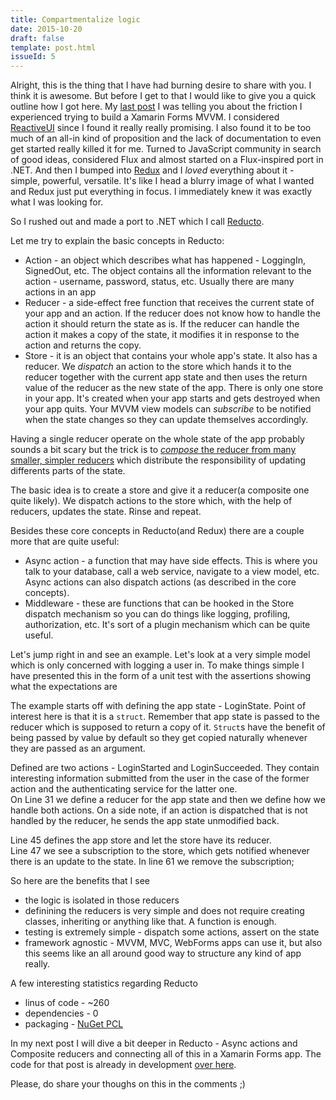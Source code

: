 ```yaml
---
title: Compartmentalize logic
date: 2015-10-20
draft: false
template: post.html
issueId: 5
---
```


Alright, this is the thing that I have had burning desire to share with you. I think it is awesome. But before I get to that I would like to give you a quick outline how I got here.
My [last post](/common-problems-with-mvvm-apps-take-two/) I was telling you about the friction I experienced trying to build a Xamarin Forms MVVM. I considered [ReactiveUI](http://reactiveui.net) since I found it really really promising. I also found it to be too much of an all-in kind of proposition and the lack of documentation to even get started really killed it for me. Turned to JavaScript community in search of good ideas, considered Flux and almost started on a Flux-inspired port in .NET. 
And then I bumped into [Redux](http://redux.js.org) and I _loved_ everything about it - simple, powerful, versatile. It's like I head a blurry image of what I wanted and Redux just put everything in focus. I immediately knew it was exactly what I was looking for.

So I rushed out and made a port to .NET which I call [Reducto](http://github.com/pshomov/reducto).

Let me try to explain the basic concepts in Reducto:
 - Action - an object which describes what has happened - LoggingIn, SignedOut, etc. The object contains all the information relevant to the action - username, password, status, etc. Usually there are many actions in an app
 - Reducer - a side-effect free function that receives the current state of your app and an action. If the reducer does not know how to handle the action it should return the state as is. If the reducer can handle the action it makes a copy of the state, it modifies it in response to the action and returns the copy.
 - Store - it is an object that contains your whole app's state. It also has a reducer. We _dispatch_ an action to the store which hands it to the reducer together with the current app state and then uses the return value of the reducer as the new state of the app. There is only one store in your app. It's created when your app starts and gets destroyed when your app quits. Your MVVM view models can _subscribe_ to be notified when the state changes so they can update themselves accordingly. 

Having a single reducer operate on the whole state of the app probably sounds a bit scary but the trick is to [_compose_ the reducer from many smaller, simpler reducers](https://en.wikibooks.org/wiki/Muggles%27_Guide_to_Harry_Potter/Magic/Reducto#Overview) which distribute the responsibility of updating differents parts of the state. 

The basic idea is to create a store and give it a reducer(a composite one quite likely). We dispatch actions to the store which, with the help of reducers, updates the state. Rinse and repeat.
  
Besides these core concepts in Reducto(and Redux) there are a couple more that are quite useful:

 - Async action - a function that may have side effects. This is where you talk to your database, call a web service, navigate to a view model, etc. Async actions can also dispatch actions (as described in the core concepts). 
 - Middleware - these are functions that can be hooked in the Store dispatch mechanism so you can do things like logging, profiling, authorization, etc. It's sort of a plugin mechanism which can be quite useful.
 
Let's jump right in and see an example. Let's look at a very simple model which is only concerned with logging a user in. To make things simple I have presented this in the form of a unit test with the assertions showing what the expectations are

<script src="https://gist.github.com/pshomov/d3cd0ffa326dc042cf31.js"></script>

The example starts off with defining the app state - LoginState. Point of interest here is that it is a `struct`. Remember that app state is passed to the reducer which is supposed to return a copy of it. `Struct`s have the benefit of being passed by value by default so they get copied naturally whenever they are passed as an argument.

Defined are two actions - LoginStarted and LoginSucceeded. They contain interesting information submitted from the user in the case of the former action and the authenticating service for the latter one.<br>
On Line 31 we define a reducer for the app state and then we define how we handle both actions. On a side note, if an action is dispatched that is not handled by the reducer, he sends the app state unmodified back.

Line 45 defines the app store and let the store have its reducer.<br>
Line 47 we see a subscription to the store, which gets notified whenever there is an update to the state. In line 61 we remove the subscription;

So here are the benefits that I see
- the logic is isolated in those reducers
- definining the reducers is very simple and does not require creating classes, inheriting or anything like that. A function is enough.
- testing is extremely simple - dispatch some actions, assert on the state
- framework agnostic - MVVM, MVC, WebForms apps can use it, but also this seems like an all around good way to structure any kind of app really.

A few interesting statistics regarding Reducto
- linus of code - ~260
- dependencies - 0
- packaging - [NuGet PCL](https://www.nuget.org/packages/Reducto/)

In my next post I will dive a bit deeper in Reducto - Async actions and Composite reducers and connecting all of this in a Xamarin Forms app. 
The code for that post is already in development [over here](https://github.com/pshomov/reducto.sample).

Please, do share your thoughs on this in the comments ;) 